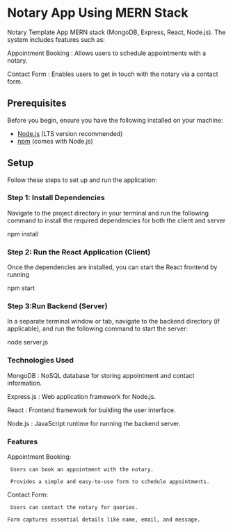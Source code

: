 # Notary App Using MERN Stack

Notary Template App MERN stack (MongoDB, Express, React, Node.js). The system includes features such as:

  Appointment Booking  : Allows users to schedule appointments with a notary.

  Contact Form : Enables users to get in touch with the notary via a contact form.

## Prerequisites

Before you begin, ensure you have the following installed on your machine:

- [Node.js](https://nodejs.org/) (LTS version recommended)
- [npm](https://www.npmjs.com/) (comes with Node.js)

## Setup

Follow these steps to set up and run the application:

### Step 1: Install Dependencies

Navigate to the project directory in your terminal and run the following command to install the required dependencies for both the client and server

npm install

### Step 2: Run the React Application (Client)

Once the dependencies are installed, you can start the React frontend by running

npm start

### Step 3:Run Backend (Server)

In a separate terminal window or tab, navigate to the backend directory (if applicable), and run the following command to start the server:

node server.js

### Technologies Used

MongoDB : NoSQL database for storing appointment and contact information.

Express.js : Web application framework for Node.js.

React : Frontend framework for building the user interface.

Node.js : JavaScript runtime for running the backend server.

### Features

  Appointment Booking:

     Users can book an appointment with the notary.

     Provides a simple and easy-to-use form to schedule appointments.

  Contact Form:

     Users can contact the notary for queries.

    Form captures essential details like name, email, and message.





